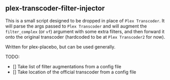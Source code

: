 ## plex-transcoder-filter-injector

This is a small script designed to be dropped in place of `Plex Transcoder`. It will parse the args passed to `Plex Transcoder` and will augment the `filter_complex` (or `vf`) argument with some extra filters, and then forward it onto the original transcoder (hardcoded to be at `Plex Transcoder2` for now).

Written for plex-placebo, but can be used generally.

TODO:
 - [] Take list of filter augmentations from a config file
 - [] Take location of the official transcoder from a config file
